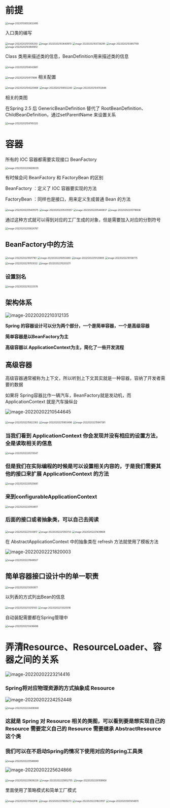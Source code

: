 # 前提

<img src="image/image-20220130002832495.png" alt="image-20220130002832495" style="zoom:50%;" />

入口类的编写

<img src="image/image-20220202101305250.png" alt="image-20220202101305250" style="zoom:50%;" />

<img src="image/image-20220202103640970.png" alt="image-20220202103640970" style="zoom:50%;" />

<img src="image/image-20220202103726295.png" alt="image-20220202103726295" style="zoom:50%;" />

<img src="image/image-20220202103857159.png" alt="image-20220202103857159" style="zoom:50%;" />

<img src="image/image-20220202103945912.png" alt="image-20220202103945912" style="zoom:50%;" />

Class 类用来描述类的信息，BeanDefinition用来描述类的信息

​	<img src="image/image-20220202104043881.png" alt="image-20220202104043881" style="zoom:50%;" />

<img src="image/image-20220202104117698.png" alt="image-20220202104117698" style="zoom:50%;" />	相关配置

<img src="image/image-20220202104220469.png" alt="image-20220202104220469" style="zoom:50%;" />

<img src="image/image-20220202104502240.png" alt="image-20220202104502240" style="zoom:50%;" />

 <img src="image/image-20220202104702846.png" alt="image-20220202104702846" style="zoom:50%;" />

相关的类图

在Spring 2.5 后 GenericBeanDefinition 替代了 RootBeanDefinition、ChildBeanDefinition，通过setParentName 来设置关系

<img src="image/image-20220202104745320.png" alt="image-20220202104745320" style="zoom:50%;" />

# 容器

所有的 IOC 容器都需要实现接口 BeanFactory

<img src="image/image-20220202204826035.png" alt="image-20220202204826035" style="zoom:50%;" />

有时候会问 BeanFactory 和 FactoryBean 的区别

BeanFactory ：定义了 IOC 容器要实现的方法	

FactoryBean ：同样也是接口，用来定义生成普通 Bean 的方法

<img src="image/image-20220202205405575.png" alt="image-20220202205405575" style="zoom:50%;" />

<img src="image/image-20220202205335557.png" alt="image-20220202205335557" style="zoom:50%;" />

<img src="image/image-20220202205440837.png" alt="image-20220202205440837" style="zoom:50%;" />

<img src="image/image-20220202205718936.png" alt="image-20220202205718936" style="zoom:50%;" />

通过这种方式就可以得到对应的工厂生成的对象，但是需要加入对应的分割符号

<img src="image/image-20220202205824767.png" alt="image-20220202205824767" style="zoom:50%;" />

## BeanFactory中的方法

<img src="image/image-20220202210017161.png" alt="image-20220202210017161" style="zoom:50%;" />

<img src="image/image-20220202210053480.png" alt="image-20220202210053480" style="zoom:50%;" />

<img src="image/image-20220202210120905.png" alt="image-20220202210120905" style="zoom:50%;" />

<img src="image/image-20220202210138775.png" alt="image-20220202210138775" style="zoom:50%;" />

<img src="image/image-20220202210153032.png" alt="image-20220202210153032" style="zoom:50%;" />

<img src="image/image-20220202210203211.png" alt="image-20220202210203211" style="zoom:50%;" />

### 设置别名

<img src="image/image-20220202210222578.png" alt="image-20220202210222578" style="zoom:50%;" />

## 架构体系

![image-20220202210312135](image/image-20220202210312135.png)

 **Spring 的容器设计可以分为两个部分，一个是简单容器，一个是高级容器**

**简单容器是以BeanFactory为主**

**高级容器以 ApplicationContext为主，简化了一些开发流程**

## 高级容器

高级容器通常被称为上下文，所以听到上下文其实就是一种容器，容纳了开发者需要的数据

如果将 Spring容器比作一辆汽车，BeanFactory就是发动机，而 ApplicationContext 就是汽车操纵台

![image-20220202210544645](image/image-20220202210544645.png)

<img src="image/image-20220202215822363.png" alt="image-20220202215822363" style="zoom:50%;" />

<img src="image/image-20220202215903496.png" alt="image-20220202215903496" style="zoom:50%;" />

<img src="image/image-20220202215947361.png" alt="image-20220202215947361" style="zoom:50%;" />

### 当我们看到 ApplicationContext 你会发现并没有相应的设置方法，全是读取相关的信息

<img src="image/image-20220202220213047.png" alt="image-20220202220213047" style="zoom:50%;" />

### 但是我们在实际编程的时候是可以设置相关内容的，于是我们需要其他的接口来扩展 ApplicationContext 的方法

<img src="image/image-20220202220525641.png" alt="image-20220202220525641" style="zoom:50%;" />

### 来到configurableApplicationContext

<img src="image/image-20220202220554617.png" alt="image-20220202220554617" style="zoom:50%;" />

### 后面的接口或者抽象类，可以自己去阅读

<img src="image/image-20220202221333817.png" alt="image-20220202221333817" style="zoom:50%;" />

<img src="image/image-20220202221350733.png" alt="image-20220202221350733" style="zoom:50%;" />

<img src="image/image-20220202221439808.png" alt="image-20220202221439808" style="zoom:50%;" />

在 AbstractApplicationContext 中的抽象类在 refresh 方法就使用了模板方法

![image-20220202221820003](image/image-20220202221820003.png)

<img src="image/image-20220202221849507.png" alt="image-20220202221849507" style="zoom:50%;" />



## 简单容器接口设计中的单一职责

<img src="image/image-20220202213050977.png" alt="image-20220202213050977" style="zoom:50%;" />

以列表的方式列出Bean的信息

<img src="image/image-20220202213210143.png" alt="image-20220202213210143" style="zoom:50%;" />

<img src="image/image-20220202213325016.png" alt="image-20220202213325016" style="zoom:50%;" />

自动装配需要都在Spring管理中

<img src="image/image-20220202213436498.png" alt="image-20220202213436498" style="zoom:50%;" />

#  弄清Resource、ResourceLoader、容器之间的关系

![image-20220202223214416](image/image-20220202223214416.png)

### Spring将对应物理资源的方式抽象成 Resource 

![image-20220202224252448](image/image-20220202224252448.png)

<img src="image/image-20220202224406948.png" alt="image-20220202224406948" style="zoom:50%;" />

### 这就是 Spring 对 Resource 相关的类图，可以看到要是想实现自己的 Resource 需要定义自己的 Resource 需要继承 AbstractResource 这个类

### 我们可以在不启动Spring的情况下使用对应的Spring工具类

<img src="image/image-20220202225546649.png" alt="image-20220202225546649" style="zoom:50%;" />

![image-20220202225624866](image/image-20220202225624866.png)

<img src="image/image-20220202225638228.png" alt="image-20220202225638228" style="zoom:50%;" />

<img src="image/image-20220202225852755.png" alt="image-20220202225852755" style="zoom:50%;" />

<img src="image/image-20220202230108904.png" alt="image-20220202230108904" style="zoom:50%;" />

里面使用了策略模式和简单工厂模式

<img src="image/image-20220202231542816.png" alt="image-20220202231542816" style="zoom:50%;" />

<img src="image/image-20220202231609273.png" alt="image-20220202231609273" style="zoom:50%;" />

<img src="image/image-20220202231823557.png" alt="image-20220202231823557" style="zoom:50%;" />

<img src="image/image-20220203001414870.png" alt="image-20220203001414870" style="zoom:50%;" />

